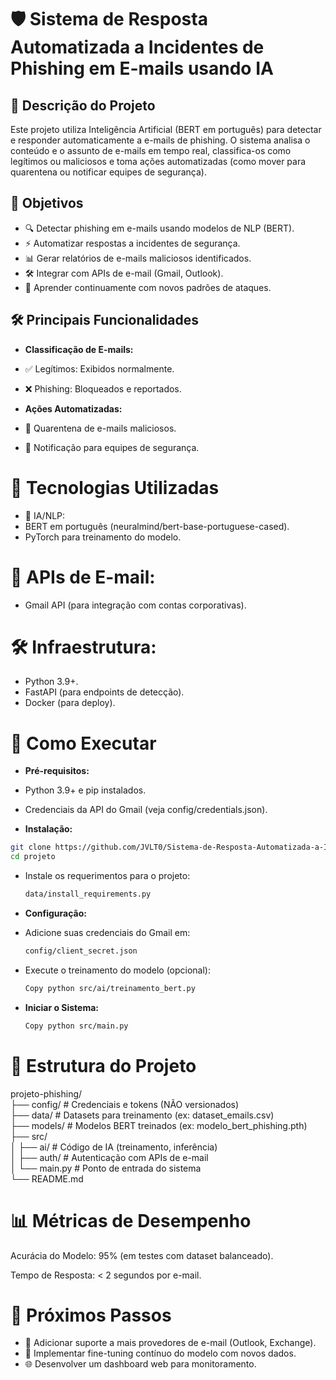 # 🛡️ Sistema de Resposta Automatizada a Incidentes de Phishing em E-mails usando IA
## 📌 Descrição do Projeto
Este projeto utiliza Inteligência Artificial (BERT em português) para detectar e responder automaticamente a e-mails de phishing. O sistema analisa o conteúdo e o assunto de e-mails em tempo real, classifica-os como legítimos ou maliciosos e toma ações automatizadas (como mover para quarentena ou notificar equipes de segurança).

## 🎯 Objetivos  
- 🔍 Detectar phishing em e-mails usando modelos de NLP (BERT).
- ⚡ Automatizar respostas a incidentes de segurança.
- 📊 Gerar relatórios de e-mails maliciosos identificados.
- 🛠️ Integrar com APIs de e-mail (Gmail, Outlook).
- 🔄 Aprender continuamente com novos padrões de ataques.

## 🛠️ Principais Funcionalidades  
- **Classificação de E-mails:**
- ✅ Legítimos: Exibidos normalmente.
- ❌ Phishing: Bloqueados e reportados.

- **Ações Automatizadas:**
- 🚨 Quarentena de e-mails maliciosos.
- 📧 Notificação para equipes de segurança.

# 🔧 Tecnologias Utilizadas
- 🤖 IA/NLP:
- BERT em português (neuralmind/bert-base-portuguese-cased).
- PyTorch para treinamento do modelo.

# 📧 APIs de E-mail:
- Gmail API (para integração com contas corporativas).

# 🛠️ Infraestrutura:
- Python 3.9+.
- FastAPI (para endpoints de detecção).
- Docker (para deploy).

# 🚀 Como Executar
- **Pré-requisitos:**
- Python 3.9+ e pip instalados.
- Credenciais da API do Gmail (veja config/credentials.json).

- **Instalação:**  
```bash
git clone https://github.com/JVLT0/Sistema-de-Resposta-Automatizada-a-Incidentes-de-Phishing-em-E-mails-usando-IA
cd projeto
```
- Instale os requerimentos para o projeto: 
   ```bash 
   data/install_requirements.py 
   ```

- **Configuração:**
- Adicione suas credenciais do Gmail em:
    ```bash
    config/client_secret.json
    ```

- Execute o treinamento do modelo (opcional):
    ```bash
    Copy python src/ai/treinamento_bert.py
    ```

- **Iniciar o Sistema:**
    ```bash
    Copy python src/main.py
    ```

# 📌 Estrutura do Projeto
projeto-phishing/  
├── config/               # Credenciais e tokens (NÃO versionados)  
├── data/                 # Datasets para treinamento (ex: dataset_emails.csv)  
├── models/               # Modelos BERT treinados (ex: modelo_bert_phishing.pth)  
├── src/  
│   ├── ai/               # Código de IA (treinamento, inferência)  
│   ├── auth/             # Autenticação com APIs de e-mail  
│   └── main.py           # Ponto de entrada do sistema  
└── README.md  

# 📊 Métricas de Desempenho
Acurácia do Modelo: 95% (em testes com dataset balanceado).

Tempo de Resposta: < 2 segundos por e-mail.

# 🔄 Próximos Passos
- 🔄 Adicionar suporte a mais provedores de e-mail (Outlook, Exchange).
- 🧠 Implementar fine-tuning contínuo do modelo com novos dados.
- 🌐 Desenvolver um dashboard web para monitoramento.